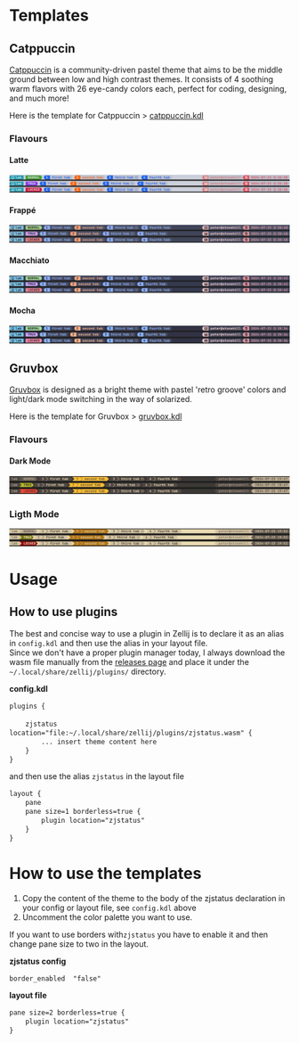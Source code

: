 # Templates

 
## Catppuccin

[Catppuccin](https://github.com/catppuccin/catppuccin) is a community-driven pastel theme that aims to be
 the middle ground between low and high contrast themes. It consists of 4 soothing warm flavors with
 26 eye-candy colors each, perfect for coding, designing, and much more!

Here is the template for Catppuccin > [catppuccin.kdl](./catppuccin.kdl)

### Flavours

#### Latte

![Screenshot Catppuccin Latte](images/catppuccin_latte.jpg)

#### Frappé

![Screenshot Catppuccin Frappe](images/catppuccin_frappe.jpg)

#### Macchiato

![Screenshot Catppuccin Macchiato](images/catppuccin_macchiato.jpg)

#### Mocha

![Screenshot Catppuccin Mocha](images/catppuccin_mocha.jpg)

## Gruvbox

[Gruvbox](https://github.com/morhetz/gruvbox) is designed as a bright theme with pastel 'retro groove' colors and light/dark mode switching in the way of solarized.

Here is the template for Gruvbox > [gruvbox.kdl](./gruvbox.kdl)

### Flavours

#### Dark Mode

![Screenshot Gruvbox Light](images/gruvbox_dark.jpg)

### Ligth Mode

![Screenshot Gruvbox Light](images/gruvbox_light.jpg)

# Usage

## How to use plugins

The best and concise way to use a plugin in Zellij is to declare it as an alias in `config.kdl` and then use the alias in your layout file.   
Since we don't have a proper plugin manager today, I always download the wasm file manually from the [releases page](https://github.com/dj95/zjstatus/releases) and place it under the `~/.local/share/zellij/plugins/` directory. 

**config.kdl**
```kdl
plugins {

    zjstatus location="file:~/.local/share/zellij/plugins/zjstatus.wasm" {
        ... insert theme content here
    }
}
```
and then use the alias `zjstatus` in the layout file
```kdl
layout {
    pane
    pane size=1 borderless=true {
        plugin location="zjstatus"
    }
}
```
# How to use the templates

1. Copy the content of the theme to the body of the zjstatus declaration in your config or layout file, see `config.kdl` above
2. Uncomment the color palette you want to use.


If you want to use borders with`zjstatus` you have to enable it and then change pane size to two in the layout.

**zjstatus config**
```kdl
border_enabled  "false"
```
**layout file**
```kdl
pane size=2 borderless=true {
    plugin location="zjstatus"
}

```

